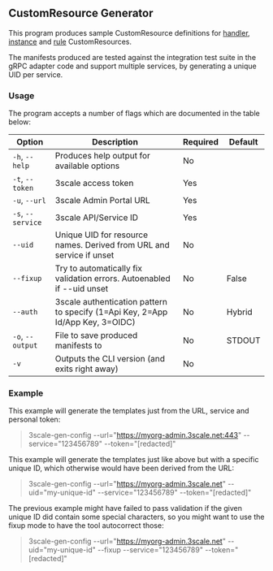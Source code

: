 ## CustomResource Generator

This program produces sample CustomResource definitions for [handler](https://istio.io/docs/concepts/policies-and-telemetry/#handlers),
 [instance](https://istio.io/docs/concepts/policies-and-telemetry/#instances)
 and [rule](https://istio.io/docs/concepts/policies-and-telemetry/#rules) CustomResources.

The manifests produced are tested against the integration test suite in the gRPC adapter code and support multiple services,
by generating a unique UID per service.

### Usage

The program accepts a number of flags which are documented in the table below:

| Option               | Description                                                                     | Required| Default |
|----------------------|---------------------------------------------------------------------------------|---------|---------|
|    `-h`, `--help`    |  Produces help output for available options                                     |   No    |         |
|    `-t`, `--token`   |  3scale access token                                                            |   Yes   |         |
|    `-u`, `--url`     |  3scale Admin Portal URL                                                        |   Yes   |         |
|    `-s`, `--service` |  3scale API/Service ID                                                          |   Yes   |         |
|    `--uid`           |  Unique UID for resource names. Derived from URL and service if unset           |   No    |         |
|    `--fixup`         |  Try to automatically fix validation errors. Autoenabled if --uid unset         |   No    | False   |
|    `--auth`          |  3scale authentication pattern to specify (1=Api Key, 2=App Id/App Key, 3=OIDC) |   No    | Hybrid  |
|    `-o`, `--output`  |  File to save produced manifests to                                             |   No    | STDOUT  |
|    `-v`              |  Outputs the CLI version (and exits right away)                                 |   No    |         |

### Example

This example will generate the templates just from the URL, service and personal
token:
> 3scale-gen-config --url="https://myorg-admin.3scale.net:443" --service="123456789" --token="[redacted]"

This example will generate the templates just like above but with a specific
unique ID, which otherwise would have been derived from the URL:
> 3scale-gen-config --url="https://myorg-admin.3scale.net" --uid="my-unique-id" --service="123456789" --token="[redacted]"

The previous example might have failed to pass validation if the given unique ID
did contain some special characters, so you might want to use the fixup mode to
have the tool autocorrect those:
> 3scale-gen-config --url="https://myorg-admin.3scale.net" --uid="my-unique-id" --fixup --service="123456789" --token="[redacted]"
